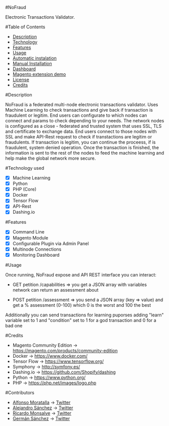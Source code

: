 #NoFraud

Electronic Transactions Validator. 

#Table of Contents

* [Description](https://github.com/onticsoluciones/nofraud#description)
* [Technology](https://github.com/onticsoluciones/nofraud#technology-used)
* [Features](https://github.com/onticsoluciones/nofraud#features)
* [Usage](https://github.com/onticsoluciones/nofraud#usage)
* [Automatic instalation](https://github.com/onticsoluciones/nofraud/blob/master/doc/docker.md)
* [Manual Installation](https://github.com/onticsoluciones/nofraud/blob/master/doc/installation.md)
* [Dashboard](https://github.com/onticsoluciones/nofraud/blob/master/doc/dashboard.md)
* [Magento extension demo](https://github.com/onticsoluciones/nofraud/blob/master/doc/magento_manual.md)
* [License](https://github.com/onticsoluciones/nofraud/blob/master/LICENSE)
* [Credits](https://github.com/onticsoluciones/nofraud#credits)


#Description

NoFraud is a federated multi-node electronic transactions validator. Uses Machine Learning to check transactions and give back if transaction is fraudulent or legitim. End users can configurate to which nodes can connect and params to check depending to your needs. The network nodes is configured as a close - federated and trusted system that uses SSL, TLS and certificate to exchange data. End users connect to those nodes with SSL and make API-Rest request to check if transtactions are legitim or fraudulents. If transaction is legitim, you can continue the proceess, if is fraudulent, system denied operation. Once the transaction is finished, the information is sent to the rest of the nodes to feed the machine learning and help make the global network more secure.

#Technology used

- [x] Machine Learning
- [x] Python
- [x] PHP (Core)
- [x] Docker
- [x] Tensor Flow
- [x] API-Rest
- [x] Dashing.io

#Features

- [x] Command Line
- [x] Magento Module
- [x] Configurable Plugin via Admin Panel
- [x] Multinode Connections
- [x] Monitoring Dashboard

#Usage

Once running, NoFraud expose and API REST interface you can interact:

- GET petition /capabilities => you get a JSON array with variables network can return an assessment about

- POST petition /assessment => you send a JSON array (key => value) and get a % assessment (0-100) which 0 is the worst and 100 the best

Additionally you can send transactions for learning puporses adding "learn" variable set to 1 and "condition" set to 1 for a god transaction and 0 for a bad one

#Credits

- Magento Community Edition -> https://magento.com/products/community-edition
- Docker -> https://www.docker.com/
- Tensor Flow -> https://www.tensorflow.org/
- Symphony -> http://symfony.es/
- Dashing.io -> https://github.com/Shopify/dashing
- Python -> https://www.python.org/
- PHP -> https://php.net/images/logo.php

#Contributors

* [Alfonso Moratalla](https://github.com/alfonsomoratalla) -> [Twitter](https://twitter.com/alfonso_ng)
* [Alejandro Sánchez](https://github.com/alsanchez) -> [Twitter](https://twitter.com/alsanchez_)
* [Ricardo Monsalve](https://github.com/ricarmon) -> [Twitter](https://twitter.com/ricarmonsalve)
* [Germán Sánchez](https://github.com/yercito) -> [Twitter](https://twitter.com/yeroncio)



